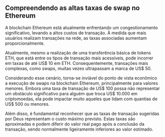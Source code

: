 ## Compreendendo as altas taxas de swap no Ethereum

A blockchain Ethereum está atualmente enfrentando um congestionamento significativo, levando a altos custos de transação. À medida que mais usuários realizam transações na rede, as taxas associadas aumentam proporcionalmente.

Atualmente, mesmo a realização de uma transferência básica de tokens ETH, que está entre os tipos de transação mais acessíveis, pode incorrer em taxas de até US$ 10 em ETH. Consequentemente, transações mais complexas, como swaps, muitas vezes ultrapassam a marca de US$ 50.

Considerando esse cenário, torna-se inviável do ponto de vista econômico a execução de swaps na blockchain Ethereum, principalmente para valores menores. Embora uma taxa de transação de US$ 100 possa não representar um obstáculo significativo para alguém que troca US$ 10.000 em criptomoedas, ela pode impactar muito aqueles que lidam com quantias de US$ 500 ou menores.

Além disso, é fundamental reconhecer que as taxas de transação sugeridas por Deus representam o custo máximo previsto. Estas taxas são aproximadas e podem diferir do valor real pago após a conclusão da transação, sendo normalmente ligeiramente inferiores ao valor estimado.
